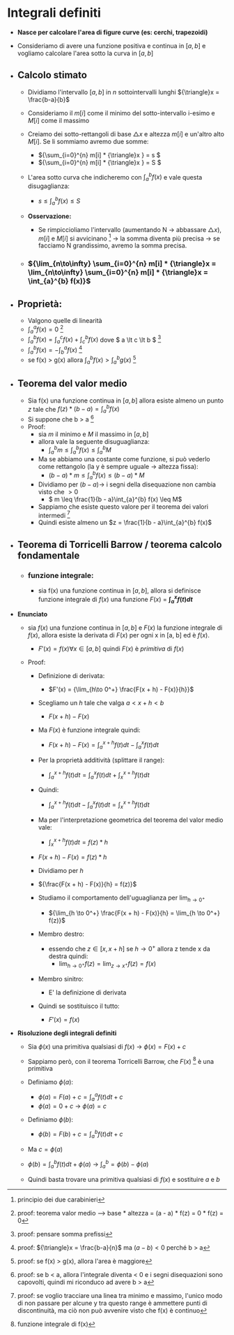 # Integrali definiti

- **Nasce per calcolare l'area di figure curve (es: cerchi, trapezoidi)**

- Consideriamo di avere una funzione positiva e continua in $[a, b]$ e vogliamo calcolare l'area sotto la curva in $[a, b]$

- ## **Calcolo stimato**
    - Dividiamo l'intervallo $[a, b]$ in $n$ sottointervalli lunghi ${\triangle}x = \frac{b-a}{b}$   
    - Consideriamo il $m[i]$ come il minimo del sotto-intervallo i-esimo e $M[i]$ come il massimo
    - Creiamo dei sotto-rettangoli di base ${\triangle}x$ e altezza $m[i]$ e un'altro alto $M[i]$. Se li sommiamo avremo due somme:
        - ${\sum_{i=0}^{n} m[i] * {\triangle}x } = s $     
        - ${\sum_{i=0}^{n} m[i] * {\triangle}x } = S $ 
    - L'area sotto curva che indicheremo con ${\int_{a}^{b} f(x)}$ e vale questa disugaglianza:
        - ${s \leq {\int_{a}^{b} f(x)} \leq S}$

    - **Osservazione:**
        - Se rimpiccioliamo l'intervallo (aumentando N ${\to}$ abbassare ${{\triangle}x}$), $m[i]$ e $M[i]$ si avvicinano [^1] ${\to}$ la somma diventa più precisa ${\to}$ se facciamo N grandissimo, avremo la somma precisa.

    - ### ${\lim_{n\to\infty} \sum_{i=0}^{n} m[i] * {\triangle}x = \lim_{n\to\infty} \sum_{i=0}^{n} m[i] * {\triangle}x = \int_{a}^{b} f(x)}$

- ## **Proprietà**:
    - Valgono quelle di linearità
    - $\int_{a}^{a} f(x) = 0$ [^2] 
    - $\int_{a}^{b} f(x) = \int_{a}^{c} f(x) + \int_{c}^{b} f(x)$  dove $ a \lt c \lt b $ [^3]
    - $\int_{a}^{b} f(x) = -\int_{b}^{a} f(x)$ [^4]
    - se f(x) > g(x) allora $\int_{a}^{b} f(x) \gt  \int_{a}^{b} g(x)$ [^5]

- ## **Teorema del valor medio**
    - Sia f(x) una funzione continua in $[a, b]$ allora esiste almeno un punto $z$ tale che $f(z) * (b - a) = \int_{a}^{b} f(x)$
    - Si suppone che b > a [^6]
    - Proof:
        - sia $m$ il minimo e $M$ il massimo in $[a, b]$
        - allora vale la seguente disuguaglianza:
            - $\int_{a}^{b} m \leq \int_{a}^{b} f(x) \leq \int_{a}^{b} M$
        - Ma se abbiamo una costante come funzione, si può vederlo come rettangolo (la y è sempre uguale ${\to}$ altezza fissa):
            - $(b - a) * m \leq \int_{a}^{b} f(x) \leq (b - a) * M$
        - Dividiamo per $(b - a) \to$ i segni della disequazione non cambia visto che $\gt 0$
            - $ m \leq \frac{1}{b - a}\int_{a}^{b} f(x) \leq M$
        - Sappiamo che esiste questo valore per il teorema dei valori intermedi [^7]
        - Quindi esiste almeno un $z = \frac{1}{b - a}\int_{a}^{b} f(x)$

- ## **Teorema di Torricelli Barrow / teorema calcolo fondamentale**
    - ### **funzione integrale**:
        - sia f(x) una funzione continua in $[a, b]$, allora si definisce funzione integrale di $f(x)$ una funzione $F(x)$ = **${\int_{a}^{x}f(t)dt}$**
- **Enunciato**
    - sia $f(x)$ una funzione continua in $[a, b]$ e $F(x)$ la funzione integrale di $f(x)$, allora esiste la derivata di $F(x)$ per ogni x in [a, b] ed è $f(x)$.
        - $F'(x) = f(x) \forall x \in [a, b]$  quindi $F(x)$ è $primitiva$ di $f(x)$

    - Proof:
        - Definizione di derivata:
            - $F'(x) = {\lim_{h\to 0^+} \frac{F(x + h) - F(x)}{h}}$
            
        - Scegliamo un $h$ tale che valga $a \lt x + h \lt b$
            - ${F(x + h) - F(x)}$
        
        - Ma $F(x)$ è funzione integrale quindi:    
            - ${F(x + h) - F(x) = \int_{a}^{x + h} f(t)dt - \int_{a}^{x} f(t)dt}$
        - Per la proprietà additività (splittare il range):
            - ${\int_{a}^{x + h} f(t)dt = \int_{a}^{x} f(t)dt + \int_{x}^{x + h} f(t)dt}$
        - Quindi: 
            - ${\int_{a}^{x + h} f(t)dt - \int_{a}^{x} f(t)dt = \int_{x}^{x + h} f(t)dt}$
          
        - Ma per l'interpretazione geometrica del teorema del valor medio vale:
            - $\int_{x}^{x + h} f(t)dt = f(z) * h$ 
        - ${F(x + h) - F(x) = f(z) * h}$ 
        
        - Dividiamo per $h$
        - ${\frac{F(x + h) - F(x)}{h} = f(z)}$ 
        
        - Studiamo il comportamento dell'uguaglianza per $\lim_{h \to 0^+}$
            - ${\lim_{h \to 0^+} \frac{F(x + h) - F(x)}{h} = \lim_{h \to 0^+} f(z)}$
            
        - Membro destro:
            - essendo che $z \in [x, x+h]$ se ${h \to 0^+}$ allora z tende x da destra quindi:
                - ${\lim_{h \to 0^+} f(z) = \lim_{z \to x^+} f(z) = f(x)}$
                
        - Membro sinitro:
            - E' la definizione di derivata
            
        - Quindi se sostituisco il tutto:
            -  $F'(x) = f(x)$

- **Risoluzione degli integrali definiti**
    - Sia $\phi(x)$ una primitiva qualsiasi di $f(x)$ $\to$ $\phi(x) = F(x) + c$ 
    
    - Sappiamo però, con il teorema Torricelli Barrow, che $F(x)$ [^8] è una primitiva
    
    - Definiamo $\phi(a)$:
        - $\phi(a) = F(a) + c = \int_{a}^{a} f(t)dt + c$
        - $\phi(a) = 0 + c$ ${\to}$ $\phi(a) = c$
    
    - Definiamo $\phi(b)$:
        - $\phi(b) = F(b) + c = \int_{a}^{b} f(t)dt + c$
        
    - Ma $c = \phi(a)$
    
    - $\phi(b) = \int_{a}^{b} f(t)dt + \phi(a)$ ${\to}$ $\int_{a}^{b} = \phi(b) - \phi(a)$
    
    - Quindi basta trovare una primitiva qualsiasi di $f(x)$ e sostituire $a$ e $b$   

[^1]: principio dei due carabinieri
[^2]: proof: teorema valor medio --> base * altezza = (a - a) * f(z) = 0 * f(z) = 0
[^3]: proof: pensare somma prefissi
[^4]: proof: ${\triangle}x = \frac{b-a}{n}$ ma $(a-b) \lt 0$ perché b > a
[^5]: proof: se f(x) > g(x), allora l'area è maggiore
[^6]: proof: se b < a, allora l'integrale diventa < 0 e i segni disequazioni sono capovolti, quindi mi riconduco ad avere b > a
[^7]: proof: se voglio tracciare una linea tra minimo e massimo, l'unico modo di non passare per alcune y tra questo range è ammettere punti di discontinuità, ma ciò non può avvenire visto che f(x) è continuo
[^8]: funzione integrale di f(x)

